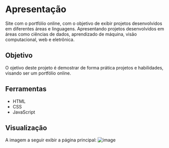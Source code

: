 # Apresentação
Site com o portfólio online, com o objetivo de exibir projetos desenvolvidos em diferentes áreas e linguagens. Apresentando projetos desenvolvidos em áreas como ciências de dados, aprendizado de máquina, visão computacional, web e eletrônica.

## Objetivo
O ojetivo deste projeto é demostrar de forma prática projetos e habilidades, visando ser um portfólio online.

## Ferramentas
- HTML
- CSS
- JavaScript

## Visualização
A imagem a seguir exibir a página principal:
![image](https://user-images.githubusercontent.com/65053026/163693554-de7e4cc4-c45a-47b6-8ddf-9b785198c8a6.png)
